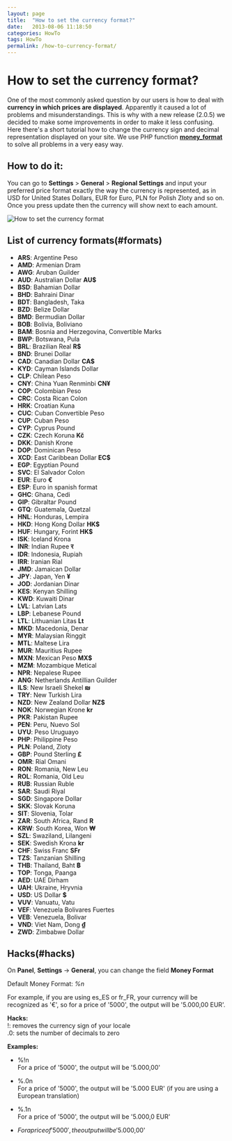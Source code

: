 ```yaml
---
layout: page
title:  "How to set the currency format?"
date:   2013-08-06 11:18:50
categories: HowTo
tags: HowTo
permalink: /how-to-currency-format/
---
```

# How to set the currency format?

One of the most commonly asked question by our users is how to deal with **currency in which prices are displayed**. Apparently it caused a lot of problems and misunderstandings. This is why with a new release (2.0.5) we decided to make some improvements in order to make it less confusing. Here there's a short tutorial how to change the currency sign and decimal representation displayed on your site. We use PHP function **[money_format](http://php.net/manual/en/function.money-format.php)** to solve all problems in a very easy way. 

## How to do it:

You can go to **Settings** > **General** > **Regional Settings** and input your preferred price format exactly the way the currency is represented, as in USD for United States Dollars, EUR for Euro, PLN for Polish Zloty and so on. Once you press update then the currency will show next to each amount.

![How to set the currency format](http://open-classifieds.com/wp-content/uploads/2013/08/How-to-set-the-currency-format.png)

## <a name="formats">List of currency formats(#formats)

+ **ARS**: Argentine Peso
+ **AMD**: Armenian Dram
+ **AWG**: Aruban Guilder
+ **AUD**: Australian Dollar **AU$**
+ **BSD**: Bahamian Dollar
+ **BHD**: Bahraini Dinar
+ **BDT**: Bangladesh, Taka
+ **BZD**: Belize Dollar
+ **BMD**: Bermudian Dollar
+ **BOB**: Bolivia, Boliviano
+ **BAM**: Bosnia and Herzegovina, Convertible Marks
+ **BWP**: Botswana, Pula
+ **BRL**: Brazilian Real **R$**
+ **BND**: Brunei Dollar
+ **CAD**: Canadian Dollar **CA$**
+ **KYD**: Cayman Islands Dollar
+ **CLP**: Chilean Peso
+ **CNY**: China Yuan Renminbi **CN&yen;**
+ **COP**: Colombian Peso
+ **CRC**: Costa Rican Colon
+ **HRK**: Croatian Kuna
+ **CUC**: Cuban Convertible Peso
+ **CUP**: Cuban Peso
+ **CYP**: Cyprus Pound
+ **CZK**: Czech Koruna **K&#269;**
+ **DKK**: Danish Krone
+ **DOP**: Dominican Peso
+ **XCD**: East Caribbean Dollar **EC$**
+ **EGP**: Egyptian Pound
+ **SVC**: El Salvador Colon
+ **EUR**: Euro **&euro;**
+ **ESP**: Euro in spanish format
+ **GHC**: Ghana, Cedi
+ **GIP**: Gibraltar Pound
+ **GTQ**: Guatemala, Quetzal
+ **HNL**: Honduras, Lempira
+ **HKD**: Hong Kong Dollar **HK$**
+ **HUF**: Hungary, Forint **HK$**
+ **ISK**: Iceland Krona
+ **INR**: Indian Rupee **&#2352;**
+ **IDR**: Indonesia, Rupiah
+ **IRR**: Iranian Rial
+ **JMD**: Jamaican Dollar
+ **JPY**: Japan, Yen **&yen;**
+ **JOD**: Jordanian Dinar
+ **KES**: Kenyan Shilling
+ **KWD**: Kuwaiti Dinar
+ **LVL**: Latvian Lats
+ **LBP**: Lebanese Pound
+ **LTL**: Lithuanian Litas **Lt**
+ **MKD**: Macedonia, Denar
+ **MYR**: Malaysian Ringgit
+ **MTL**: Maltese Lira
+ **MUR**: Mauritius Rupee
+ **MXN**: Mexican Peso **MX$**
+ **MZM**: Mozambique Metical
+ **NPR**: Nepalese Rupee
+ **ANG**: Netherlands Antillian Guilder
+ **ILS**: New Israeli Shekel **&#8362;**
+ **TRY**: New Turkish Lira
+ **NZD**: New Zealand Dollar **NZ$**
+ **NOK**: Norwegian Krone **kr**
+ **PKR**: Pakistan Rupee
+ **PEN**: Peru, Nuevo Sol
+ **UYU**: Peso Uruguayo
+ **PHP**: Philippine Peso
+ **PLN**: Poland, Zloty
+ **GBP**: Pound Sterling **&pound;**
+ **OMR**: Rial Omani
+ **RON**: Romania, New Leu
+ **ROL**: Romania, Old Leu
+ **RUB**: Russian Ruble
+ **SAR**: Saudi Riyal
+ **SGD**: Singapore Dollar
+ **SKK**: Slovak Koruna
+ **SIT**: Slovenia, Tolar
+ **ZAR**: South Africa, Rand **R**
+ **KRW**: South Korea, Won **&#8361;**
+ **SZL**: Swaziland, Lilangeni
+ **SEK**: Swedish Krona **kr**
+ **CHF**: Swiss Franc **SFr**
+ **TZS**: Tanzanian Shilling
+ **THB**: Thailand, Baht **&#3647;**
+ **TOP**: Tonga, Paanga
+ **AED**: UAE Dirham
+ **UAH**: Ukraine, Hryvnia
+ **USD**: US Dollar **$**
+ **VUV**: Vanuatu, Vatu
+ **VEF**: Venezuela Bolivares Fuertes
+ **VEB**: Venezuela, Bolivar
+ **VND**: Viet Nam, Dong **&#x20ab;**
+ **ZWD**: Zimbabwe Dollar

## <a name="hacks"></a>Hacks(#hacks)

On **Panel**, **Settings** -> **General**, you can change the field **Money Format**

Default Money Format: _%n_

For example, if you are using es_ES or fr_FR, your currency will be recognized as '&euro;', so for a price of '5000', the output will be '5.000,00 EUR'.

**Hacks:**<br>
!: removes the currency sign of your locale<br>
.0: sets the number of decimals to zero

**Examples:**

+ %!n<br>
For a price of '5000', the output will be '5.000,00'

+ %.0n<br>
For a price of '5000', the output will be '5.000 EUR' (if you are using a European translation)

+ %.1n<br>
For a price of '5000', the output will be '5.000,0 EUR' 

+ $%!n<br>
For a price of '5000', the output will be '$5.000,00'

<!--_This part is only for [Open-Classifieds](http://open-classifieds.com/)!_

Your locale doesn't only determine your website currency, but also the way of displaying the price (e.g. using point or comma to separate decimals, displaying currency sign before or after the price), differs from country to country. That's why it is important what locale you're using. 

For example, if you are using **fr_FR** your currency will be recognized as **"€"**, which is a legal medium of exchange in France. Locale is composed by the shortcut of a language and a country - so if you want to have your site in French, but don't want to use Euro as a currency you need to set your locale eg. as **fr_CA** \- your default currency will be Canadian Dollar with a **"$"** symbol. The same happens when you want to have your site in Spanish - if you have locale **es_ES** your currency will be Euro, but if you rename it to **es_MX** it will be Mexican Peso.

> To rename your locale go to the /languages/ folder in your installation files and simply change the name of the language file you use eg: /languages/fr_FR to /languages/fr_CA

If you don't want to use any sign or use completely different currency than the one you use in your country, use a locale that **doesn't exist,** e.g. change_ /languages/en_US _($) to _/languages/en_EN_ or  _/languages/es_ES _(€) to _/languages/es_XX_. Then, in general settings in the Panel edit field **Money Format** \- if you put there **%n** only the number will be displayed (e.g. 100 without any sign). If you put **$%n** price will be displayed in this format: $100, if **%n€** system will display 100€ etc.-->

<!--title: How to set the currency format?
link: http://open-classifieds.com/2013/08/06/how-to-currency-format/
author: admin
description: 
post_id: 9353
created: 2013/08/06 13:18:50
created_gmt: 2013/08/06 11:18:50
comment_status: open
post_name: how-to-currency-format
status: publish
post_type: post-->